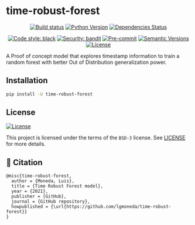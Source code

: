# time-robust-forest

<div align="center">

[![Build status](https://github.com/lgmoneda/time-robust-forest/workflows/build/badge.svg?branch=main&event=push)](https://github.com/lgmoneda/time-robust-forest/actions?query=workflow%3Abuild)
[![Python Version](https://img.shields.io/pypi/pyversions/time-robust-forest.svg)](https://pypi.org/project/time-robust-forest/)
[![Dependencies Status](https://img.shields.io/badge/dependencies-up%20to%20date-brightgreen.svg)](https://github.com/lgmoneda/time-robust-forest/pulls?utf8=%E2%9C%93&q=is%3Apr%20author%3Aapp%2Fdependabot)

[![Code style: black](https://img.shields.io/badge/code%20style-black-000000.svg)](https://github.com/psf/black)
[![Security: bandit](https://img.shields.io/badge/security-bandit-green.svg)](https://github.com/PyCQA/bandit)
[![Pre-commit](https://img.shields.io/badge/pre--commit-enabled-brightgreen?logo=pre-commit&logoColor=white)](https://github.com/lgmoneda/time-robust-forest/blob/main/.pre-commit-config.yaml)
[![Semantic Versions](https://img.shields.io/badge/%F0%9F%9A%80-semantic%20versions-informational.svg)](https://github.com/lgmoneda/time-robust-forest/releases)
[![License](https://img.shields.io/github/license/lgmoneda/time-robust-forest)](https://github.com/lgmoneda/time-robust-forest/blob/main/LICENSE)

</div>

A Proof of concept model that explores timestamp information to train a random forest with better Out of Distribution generalization power.

## Installation

```bash
pip install -U time-robust-forest
```

## License

[![License](https://img.shields.io/github/license/lgmoneda/time-robust-forest)](https://github.com/lgmoneda/time-robust-forest/blob/main/LICENSE)

This project is licensed under the terms of the `BSD-3` license. See [LICENSE](https://github.com/lgmoneda/time-robust-forest/blob/main/LICENSE) for more details.

## 📃 Citation

```
@misc{time-robust-forest,
  author = {Moneda, Luis},
  title = {Time Robust Forest model},
  year = {2021},
  publisher = {GitHub},
  journal = {GitHub repository},
  howpublished = {\url{https://github.com/lgmoneda/time-robust-forest}}
}
```
